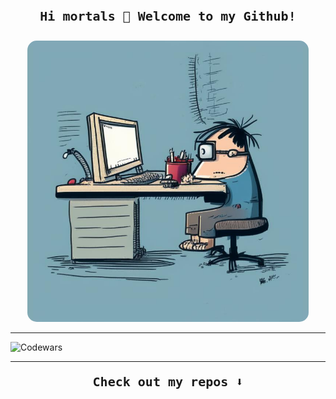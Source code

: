 <h4 align="center" style="font-size: 20px; font-weight: bold;"><samp> Hi mortals 👋 Welcome to my Github! </samp></h4>

<p align="center">
  <img width="450" src="./img/prog.jpg" style="border-radius: 15px;">
</p>

---

![Codewars](https://www.codewars.com/users/Fantomas_88/badges/large) 

---

<p align="center" style="font-size: 20px; font-weight: bold;"><samp>
Check out my repos ⬇️  
  </samp>
</p>
